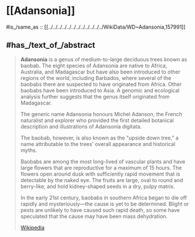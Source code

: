 ﻿---
aliases:
- Baobab
- "upside down tree"
has_id_wikidata: Q157991
---

# [[Adansonia]] 

#is_/same_as :: [[../../../../../../../../../../../../WikiData/WD~Adansonia,157991]] 
## #has_/text_of_/abstract 

> **Adansonia** is a genus of medium-to-large deciduous trees known as baobab. 
> The eight species of Adansonia are native to Africa, Australia, 
> and Madagascar but have also been introduced to other regions of the world, 
> including Barbados, where several of the baobabs there 
> are suspected to have originated from Africa. 
> Other baobabs have been introduced to Asia. 
> A genomic and ecological analysis further suggests 
> that the genus itself originated from Madagascar.
>
> The generic name Adansonia honours Michel Adanson, 
> the French naturalist and explorer 
> who provided the first detailed botanical description 
> and illustrations of Adansonia digitata. 
> 
> The baobab, however, is also known as the "upside down tree," 
> a name attributable to the trees' overall appearance and historical myths. 
> 
> Baobabs are among the most long-lived of vascular plants 
> and have large flowers that are reproductive for a maximum of 15 hours. 
> The flowers open around dusk with sufficiently rapid movement 
> that is detectable by the naked eye. 
> The fruits are large, oval to round and berry-like, 
> and hold kidney-shaped seeds in a dry, pulpy matrix.
>
> In the early 21st century, baobabs in southern Africa 
> began to die off rapidly and mysteriously—the cause is yet to be determined. 
> Blight or pests are unlikely to have caused such rapid death, 
> so some have speculated that the cause may have been mass dehydration.
>
> [Wikipedia](https://en.wikipedia.org/wiki/Adansonia) 



